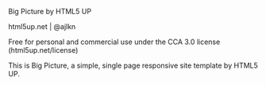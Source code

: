 Big Picture by HTML5 UP

html5up.net | @ajlkn

Free for personal and commercial use under the CCA 3.0 license (html5up.net/license)

This is Big Picture, a simple, single page responsive site template by HTML5 UP.
